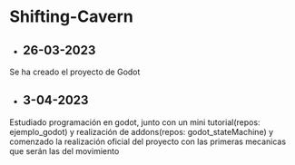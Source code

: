 # Shifting-Cavern
- ## 26-03-2023 
Se ha creado el proyecto de Godot

- ## 3-04-2023
Estudiado programación en godot, junto con un mini tutorial(repos: ejemplo_godot) y realización de addons(repos: godot_stateMachine) y comenzado la realización oficial del proyecto con las primeras mecanicas que serán las del movimiento
